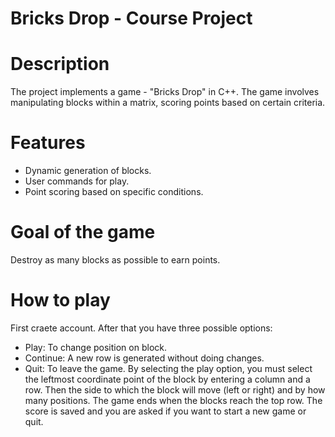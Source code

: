 # Bricks Drop - Course Project

# Description
The project implements a game - "Bricks Drop" in C++. The game involves manipulating blocks within a matrix, scoring points based on certain criteria.

# Features
- Dynamic generation of blocks.
- User commands for play.
- Point scoring based on specific conditions.

# Goal of the game
Destroy as many blocks as possible to earn points.

# How to play
First craete account. After that you have three possible options:
- Play: To change position on block.
- Continue: А new row is generated without doing changes.
- Quit: To leave the game.
By selecting the play option, you must select the leftmost coordinate point of the block by entering a column and a row. Then the side to which the block will move (left or right) and by how many positions.
The game ends when the blocks reach the top row. Тhe score is saved and you are asked if you want to start a new game or quit.
